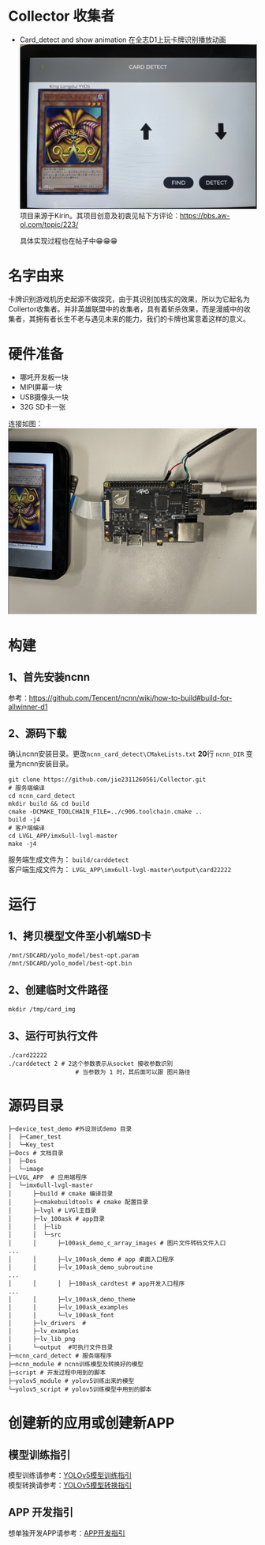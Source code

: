 # Collector 收集者
- Card_detect and show animation  在全志D1上玩卡牌识别播放动画
   ![collector](./Docs/image/1_App_contol.png)
   项目来源于Kirin。其项目创意及初衷见帖下方评论：https://bbs.aw-ol.com/topic/223/

   具体实现过程也在帖子中😁😁😁


# 名字由来
   卡牌识别游戏机历史起源不做探究，由于其识别加栈实的效果，所以为它起名为Collertor收集者。并非英雄联盟中的收集者，具有着斩杀效果，而是漫威中的收集者，其拥有者长生不老与遇见未来的能力，我们的卡牌也寓意着这样的意义。



# 硬件准备
- 哪吒开发板一块
- MIPI屏幕一块
- USB摄像头一块
- 32G SD卡一张

连接如图：
![card_line_img](./Docs/image/2_Card_Mement.png)

# 构建
## 1、首先安装ncnn

参考：https://github.com/Tencent/ncnn/wiki/how-to-build#build-for-allwinner-d1

## 2、源码下载
确认ncnn安装目录。更改`ncnn_card_detect\CMakeLists.txt` **20**行 `ncnn_DIR` 变量为ncnn安装目录。

```shell
git clone https://github.com/jie2311260561/Collector.git
# 服务端编译
cd ncnn_card_detect
mkdir build && cd build
cmake -DCMAKE_TOOLCHAIN_FILE=../c906.toolchain.cmake ..
build -j4
# 客户端编译
cd LVGL_APP/imx6ull-lvgl-master
make -j4
```

服务端生成文件为： `build/carddetect`  
客户端生成文件为： `LVGL_APP\imx6ull-lvgl-master\output\card22222`


# 运行
## 1、拷贝模型文件至小机端SD卡

```shell
/mnt/SDCARD/yolo_model/best-opt.param
/mnt/SDCARD/yolo_model/best-opt.bin
```

## 2、创建临时文件路径
```Shell
mkdir /tmp/card_img
```
## 3、运行可执行文件
```
./card22222
./carddetect 2 # 2这个参数表示从socket 接收参数识别
				   # 当参数为 1 时，其后面可以跟 图片路径

```


# 源码目录

``` shell
├─device_test_demo #外设测试demo 目录
│  ├─Camer_test
│  └─Key_test
├─Docs # 文档目录
│  ├─Dos
│  └─image
├─LVGL_APP  # 应用端程序
│  └─imx6ull-lvgl-master
│      ├─build # cmake 编译目录
│      ├─cmakebuildtools # cmake 配置目录
│      ├─lvgl # LVGl主目录
│      ├─lv_100ask # app目录
│      │  ├─lib
│      │  └─src
│      │      ├─100ask_demo_c_array_images # 图片文件转码文件入口
...
│      │      ├─lv_100ask_demo # app 桌面入口程序
│      │      ├─lv_100ask_demo_subroutine
...
│      │      │  ├─100ask_cardtest # app开发入口程序
...
│      │      ├─lv_100ask_demo_theme
│      │      ├─lv_100ask_examples
│      │      └─lv_100ask_font
│      ├─lv_drivers  #
│      ├─lv_examples
│      ├─lv_lib_png
│      └─output  #可执行文件目录
├─ncnn_card_detect # 服务端程序
├─ncnn_module # ncnn训练模型及转换好的模型
├─script # 开发过程中用到的脚本
├─yolov5_module # yolov5训练出来的模型
└─yolov5_script # yolov5训练模型中用到的脚本
```


# 创建新的应用或创建新APP

## 模型训练指引
模型训练请参考：[YOLOv5模型训练指引](./yolov5_script/README.md)  
模型转换请参考：[YOLOv5模型转换指引](./yolov5_module/README.md)  



## APP 开发指引
想单独开发APP请参考：[APP开发指引](./LVGL_APP/README.md)